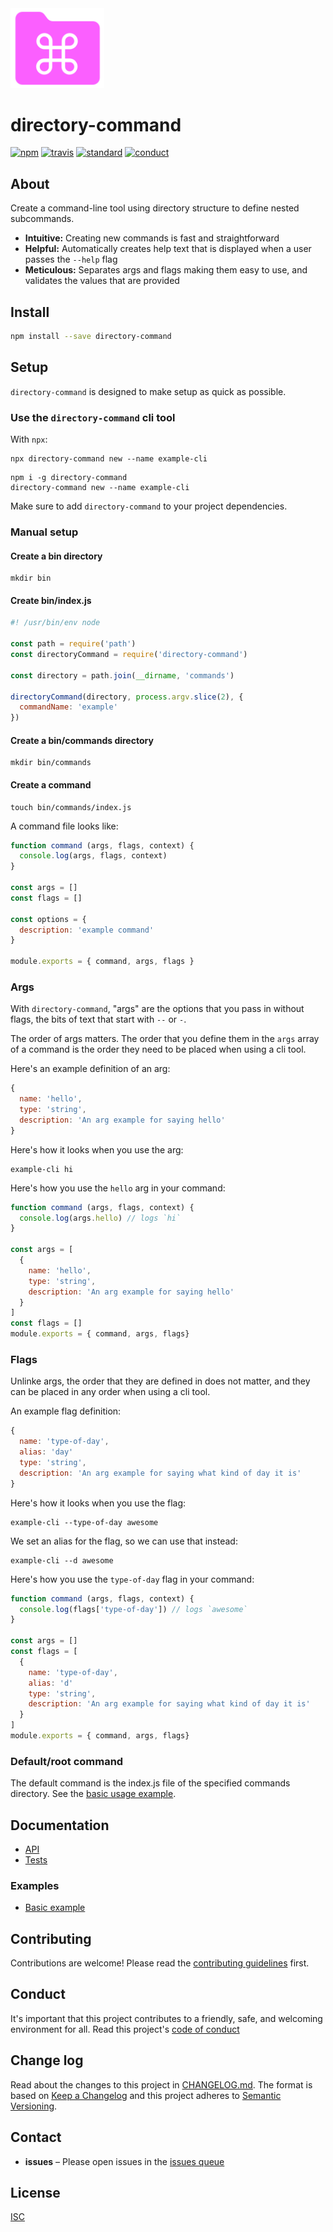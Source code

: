 <img src="docs/directory-command.svg" width=150>

# directory-command

[![npm][npm-image]][npm-url]
[![travis][travis-image]][travis-url]
[![standard][standard-image]][standard-url]
[![conduct][conduct]][conduct-url]

[npm-image]: https://img.shields.io/npm/v/directory-command.svg?style=flat-square
[npm-url]: https://www.npmjs.com/package/directory-command
[travis-image]: https://img.shields.io/travis/sethvincent/directory-command.svg?style=flat-square
[travis-url]: https://travis-ci.org/sethvincent/directory-command
[standard-image]: https://img.shields.io/badge/code%20style-standard-brightgreen.svg?style=flat-square
[standard-url]: http://npm.im/standard
[conduct]: https://img.shields.io/badge/code%20of%20conduct-contributor%20covenant-green.svg?style=flat-square
[conduct-url]: CONDUCT.md

## About

Create a command-line tool using directory structure to define nested subcommands.

- **Intuitive:** Creating new commands is fast and straightforward
- **Helpful:** Automatically creates help text that is displayed when a user passes the `--help` flag
- **Meticulous:** Separates args and flags making them easy to use, and validates the values that are provided

## Install

```sh
npm install --save directory-command
```

## Setup

`directory-command` is designed to make setup as quick as possible.

### Use the `directory-command` cli tool

With `npx`:

```console
npx directory-command new --name example-cli
```

```console
npm i -g directory-command
directory-command new --name example-cli
```

Make sure to add `directory-command` to your project dependencies.

### Manual setup

#### Create a bin directory

```console
mkdir bin
```

#### Create bin/index.js

```js
#! /usr/bin/env node

const path = require('path')
const directoryCommand = require('directory-command')

const directory = path.join(__dirname, 'commands')

directoryCommand(directory, process.argv.slice(2), {
  commandName: 'example'
})
```

#### Create a bin/commands directory

```console
mkdir bin/commands
```


#### Create a command

```console
touch bin/commands/index.js
```

A command file looks like:

```js
function command (args, flags, context) {
  console.log(args, flags, context)
}

const args = []
const flags = []

const options = {
  description: 'example command'
}

module.exports = { command, args, flags }
```

### Args

With `directory-command`, "args" are the options that you pass in without flags, the bits of text that start with `--` or `-`.

The order of args matters. The order that you define them in the `args` array of a command is the order they need to be placed when using a cli tool.

Here's an example definition of an arg:

```js
{
  name: 'hello',
  type: 'string',
  description: 'An arg example for saying hello'
}
```

Here's how it looks when you use the arg:

```console
example-cli hi
```

Here's how you use the `hello` arg in your command:

```js
function command (args, flags, context) {
  console.log(args.hello) // logs `hi`
}

const args = [
  {
    name: 'hello',
    type: 'string',
    description: 'An arg example for saying hello'
  }
]
const flags = []
module.exports = { command, args, flags}
```

### Flags

Unlinke args, the order that they are defined in does not matter, and they can be placed in any order when using a cli tool.

An example flag definition:

```js
{
  name: 'type-of-day',
  alias: 'day'
  type: 'string',
  description: 'An arg example for saying what kind of day it is'
}
```


Here's how it looks when you use the flag:

```console
example-cli --type-of-day awesome
```

We set an alias for the flag, so we can use that instead:

```console
example-cli --d awesome
```

Here's how you use the `type-of-day` flag in your command:

```js
function command (args, flags, context) {
  console.log(flags['type-of-day']) // logs `awesome`
}

const args = []
const flags = [
  {
    name: 'type-of-day',
    alias: 'd'
    type: 'string',
    description: 'An arg example for saying what kind of day it is'
  }
]
module.exports = { command, args, flags}
```

### Default/root command

The default command is the index.js file of the specified commands directory. See the [basic usage example](examples/basic-usage).

## Documentation
- [API](docs/api.md)
- [Tests](tests/)

### Examples
- [Basic example](examples/basic-usage)

## Contributing

Contributions are welcome! Please read the [contributing guidelines](CONTRIBUTING.md) first.

## Conduct

It's important that this project contributes to a friendly, safe, and welcoming environment for all. Read this project's [code of conduct](CONDUCT.md)

## Change log

Read about the changes to this project in [CHANGELOG.md](CHANGELOG.md). The format is based on [Keep a Changelog](http://keepachangelog.com/) and this project adheres to [Semantic Versioning](http://semver.org/).

## Contact

- **issues** – Please open issues in the [issues queue](https://github.com/sethvincent/directory-command/issues)

## License

[ISC](LICENSE.md)
